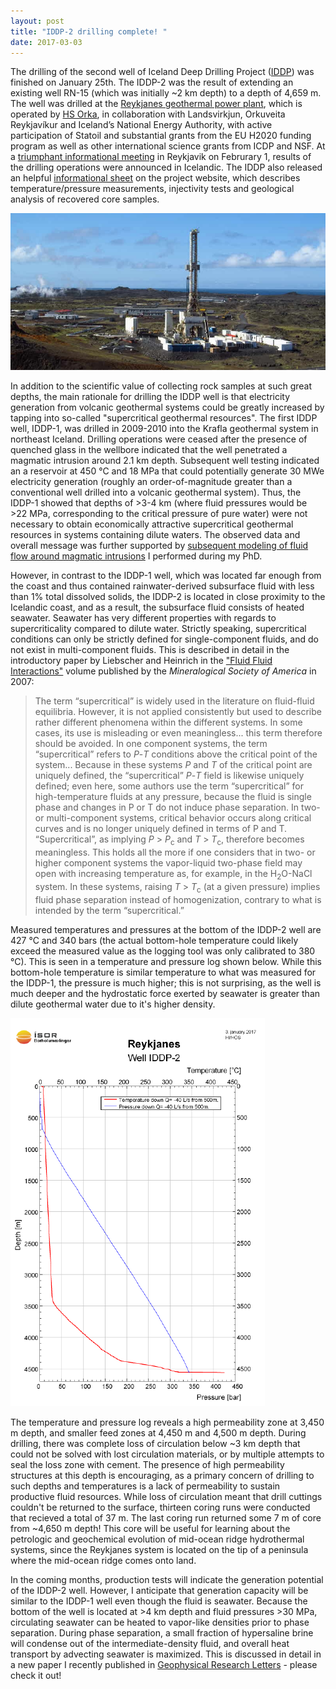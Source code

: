 ```yaml
---
layout: post
title: "IDDP-2 drilling complete! "
date: 2017-03-03
---
```


The drilling of the second well of Iceland Deep Drilling Project ([IDDP](http://iddp.is)) was finished on January 25th.  The IDDP-2 was the result of extending an existing well RN-15 (which was initially ~2 km depth) to a depth of 4,659 m. The well was drilled at the [Reykjanes geothermal power plant](http://www.power-technology.com/projects/reykjanes/), which is operated by [HS Orka](https://www.hsorka.is/en/), in collaboration with Landsvirkjun, Orkuveita Reykjavíkur and Iceland’s National Energy Authority, with active participation of Statoil and substantial grants from the EU H2020 funding program as well as other international science grants from ICDP and NSF. At a [triumphant informational meeting](http://www.thinkgeoenergy.com/supercritical-heat-high-pressure-iddp-successfully-concludes-drilling-campaign/) in Reykjavik on Februrary 1, results of the drilling operations were announced in Icelandic. The IDDP also released an helpful [informational sheet](http://iddp.is/wp-content/uploads/2017/01/IDDP-2-Completion-websites-IDDP-DEEPEGS.pdf) on the project website, which describes temperature/pressure measurements, injectivity tests and geological analysis of recovered core samples.

![IDDP-2 drilling site](/pictures/IDDP2Overview.jpg)

In addition to the scientific value of collecting rock samples at such great depths, the main rationale for drilling the IDDP well is that electricity generation from volcanic geothermal systems could be greatly increased by tapping into so-called "supercritical geothermal resources". The first IDDP well, IDDP-1, was drilled in 2009-2010 into the Krafla geothermal system in northeast Iceland. Drilling operations were ceased after the presence of quenched glass in the wellbore indicated that the well penetrated a magmatic intrusion around 2.1 km depth. Subsequent well testing indicated an a reservoir at 450 &deg;C and 18 MPa that could potentially generate 30 MWe electricity generation (roughly an order-of-magnitude greater than a conventional well drilled into a volcanic geothermal system). Thus, the IDDP-1 showed that depths of >3-4 km (where fluid pressures would be >22 MPa, corresponding to the critical pressure of pure water) were not necessary to obtain economically attractive supercritical geothermal resources in systems containing dilute waters. The observed data and overall message was further supported by [subsequent modeling of fluid flow around magmatic intrusions](http://www.nature.com/articles/ncomms8837) I performed during my PhD. 

However, in contrast to the IDDP-1 well, which was located far enough from the coast and thus contained rainwater-derived subsurface fluid with less than 1% total dissolved solids, the IDDP-2 is located in close proximity to the Icelandic coast, and as a result, the subsurface fluid consists of heated seawater. Seawater has very different properties with regards to supercriticality compared to dilute water. Strictly speaking, supercritical conditions can only be strictly defined for single-component fluids, and do not exist in multi-component fluids. This is described in detail in the introductory paper by Liebscher and Heinrich in the ["Fluid Fluid Interactions"](http://www.minsocam.org/MSA/RIM/rim65.html) volume published by the *Mineralogical Society of America* in 2007:

> The term “supercritical” is widely used in the literature on fluid-fluid equilibria. However, it is not applied consistently but
    used to describe rather different phenomena within the different systems. In some cases,  its use is misleading or even
    meaningless... this term therefore should be avoided. In one component systems, the term “supercritical” refers to *P*-*T*
    conditions above the critical point of the system... Because in these systems *P* and *T* of the critical point are uniquely
    defined, the “supercritical” *P*-*T* field is likewise uniquely defined; even here, some authors use the term “supercritical” for
    high-temperature fluids at any pressure, because the fluid is single phase and changes in P or T do not induce phase separation. In
    two- or multi-component systems, critical behavior occurs along critical curves and is no longer uniquely defined in terms of P and
    T. “Supercritical”, as implying *P* > *P*<sub>c</sub> and *T* > *T*<sub>c</sub>, therefore becomes meaningless. This holds all the
    more if one considers that in two- or higher component systems the vapor-liquid two-phase field may open with increasing
    temperature as, for example, in the H<sub>2</sub>O-NaCl system. In these systems, raising *T* > *T*<sub>c</sub> (at a given
    pressure) implies fluid phase separation instead of homogenization, contrary to what is intended by the term “supercritical.” 

Measured temperatures and pressures at the bottom of the IDDP-2 well are 427 &deg;C and 340 bars (the actual bottom-hole temperature could likely exceed the measured value as the logging tool was only calibrated to 380 &deg;C). This is seen in a temperature and pressure log shown below. While this bottom-hole temperature is similar temperature to what was measured for the IDDP-1, the pressure is much higher; this is not surprising, as the well is much deeper and the hydrostatic force exerted by seawater is greater than dilute geothermal water due to it's higher density.   

![IDDP-2 drilling site](/pictures/IDDP2_Tpmeasurements.png)

The temperature and pressure log reveals a high permeability zone at 3,450 m depth, and smaller feed zones at 4,450 m and 4,500 m depth. During drilling, there was complete loss of circulation below ~3 km depth that could not be solved with lost circulation materials, or by multiple attempts to seal the loss zone with cement. The presence of high permeability structures at this depth is encouraging, as a primary concern of drilling to such depths and temperatures is a lack of permeability to sustain productive fluid resources. While loss of circulation meant that drill cuttings couldn't be returned to the surface, thirteen coring runs were conducted that recieved a total of 37 m. The last coring run returned some 7 m of core from ~4,650 m depth! This core will be useful for learning about the petrologic and geochemical evolution of mid-ocean ridge hydrothermal systems, since the Reykjanes system is located on the tip of a peninsula where the mid-ocean ridge comes onto land. 

In the coming months, production tests will indicate the generation potential of the IDDP-2 well. However, I anticipate that generation capacity will be similar to the IDDP-1 well even though the fluid is seawater. Because the bottom of the well is located at >4 km depth and fluid pressures >30 MPa, circulating seawater can be heated to vapor-like densities prior to phase separation. During phase separation, a small fraction of hypersaline brine will condense out of the intermediate-density fluid, and overall heat transport by advecting seawater is maximized. This is discussed in detail in a new paper I recently published in [Geophysical Research Letters](http://onlinelibrary.wiley.com/doi/10.1002/2016GL071891/full) - please check it out!  
